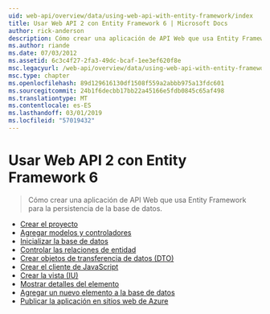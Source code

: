 ```yaml
---
uid: web-api/overview/data/using-web-api-with-entity-framework/index
title: Usar Web API 2 con Entity Framework 6 | Microsoft Docs
author: rick-anderson
description: Cómo crear una aplicación de API Web que usa Entity Framework para la persistencia de la base de datos.
ms.author: riande
ms.date: 07/03/2012
ms.assetid: 6c3c4f27-2fa3-49dc-bcaf-1ee3ef620f8e
msc.legacyurl: /web-api/overview/data/using-web-api-with-entity-framework
msc.type: chapter
ms.openlocfilehash: 89d129616130df1508f559a2abbb975a13fdc601
ms.sourcegitcommit: 24b1f6decbb17bb22a45166e5fdb0845c65af498
ms.translationtype: MT
ms.contentlocale: es-ES
ms.lasthandoff: 03/01/2019
ms.locfileid: "57019432"
---
```

<a name="using-web-api-2-with-entity-framework-6"></a>Usar Web API 2 con Entity Framework 6
====================
> Cómo crear una aplicación de API Web que usa Entity Framework para la persistencia de la base de datos.


- [Crear el proyecto](part-1.md)
- [Agregar modelos y controladores](part-2.md)
- [Inicializar la base de datos](part-3.md)
- [Controlar las relaciones de entidad](part-4.md)
- [Crear objetos de transferencia de datos (DTO)](part-5.md)
- [Crear el cliente de JavaScript](part-6.md)
- [Crear la vista (IU)](part-7.md)
- [Mostrar detalles del elemento](part-8.md)
- [Agregar un nuevo elemento a la base de datos](part-9.md)
- [Publicar la aplicación en sitios web de Azure](part-10.md)
